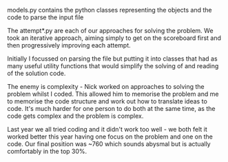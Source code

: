 models.py contains the python classes representing the objects and the code to parse the input file

The attempt*.py are each of our approaches for solving the problem. We took an iterative approach,
aiming simply to get on the scoreboard first and then progressively improving each attempt.

Initially I focussed on parsing the file but putting it into classes that had as many useful utility functions that would simplify the solving of and reading of the solution code.

The enemy is complexity - Nick worked on approaches to solving the problem whilst I coded.  This allowed him to memorise the problem and me to memorise the code structure and work out how to translate ideas to code.  It's much harder for one person to do both at the same time, as the code gets complex and the problem is complex.  

Last year we all tried coding and it didn't work too well - we both felt it worked better this year having one focus on the problem and one on the code.  Our final position was ~760 which sounds abysmal but is actually comfortably in the top 30%.  
